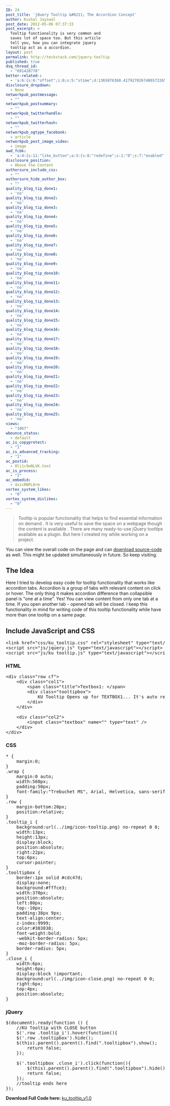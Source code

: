 ```yaml
---
ID: 24
post_title: 'jQuery Tooltip &#8211; The Accordion Concept'
author: Kushal Jayswal
post_date: 2012-05-06 07:37:33
post_excerpt: >
  Tooltip functionality is very common and
  saves lot of space too. But this article
  tell you, how you can integrate jquery
  tooltip act as a accordion.
layout: post
permalink: http://teckstack.com/jquery-tooltip
published: true
dsq_thread_id:
  - "691428778"
better-related-:
  - 'a:6:{s:6:"offset";i:0;s:5:"stime";d:1365876360.4179270267486572265625;s:7:"queries";i:9;i:24;a:43:{i:1618;d:35.114994049072265625;i:1590;d:44.89396925599216814362080185674130916595458984375;i:1559;d:4.97327899932861328125;i:1519;d:44.38333769471287126862080185674130916595458984375;i:1352;d:9.2032985687255859375;i:1323;d:41.06501007080078125;i:206;d:43.09745997302936615369617356918752193450927734375;i:1197;d:27.416473388671875;i:1104;d:11.8903865814208984375;i:970;d:23.9498882293701171875;i:937;d:24.9669189453125;i:912;d:25.2774810791015625;i:893;d:29.949901580810546875;i:874;d:78.7140980747200700307075749151408672332763671875;i:846;d:46.90350341796875;i:792;d:35.0301125625084210923887440003454685211181640625;i:774;d:28.3619709014892578125;i:731;d:33.7175877669761945298887440003454685211181640625;i:638;d:28.7279491424560546875;i:641;d:18.8702602386474609375;i:439;d:23.110576629638671875;i:401;d:24.643726348876953125;i:340;d:58.979707815930993319852859713137149810791015625;i:200;d:24.9998569488525390625;i:263;d:52.8472698139694472274641157127916812896728515625;i:256;d:16.903087615966796875;i:240;d:32.60996246337890625;i:220;d:34.92327823279038767623205785639584064483642578125;i:193;d:8.6260684931053308588388972566463053226470947265625;i:181;d:12.3941020965576171875;i:165;d:12.4020175933837890625;i:154;d:10.56683349609375;i:146;d:16.93335952398911814498205785639584064483642578125;i:141;d:6.885019779205322265625;i:134;d:12.7142299616111902338388972566463053226470947265625;i:126;d:17.0135707855224609375;i:111;d:36.82388257887274818358491756953299045562744140625;i:99;d:14.1207730355942171485139624564908444881439208984375;i:88;d:13.02294158935546875;i:82;d:11.6140308380126953125;i:78;d:1.20809161663055419921875;i:48;d:5.3720703125;i:42;d:3.871479511260986328125;}s:5:"etime";d:1365876360.4404809474945068359375;s:5:"ctime";i:1365876360;}'
disclosure_dropdown:
  - None
networkpub_postmessage:
  - ""
networkpub_postsummary:
  - ""
networkpub_twitterhandle:
  - ""
networkpub_twitterhash:
  - ""
networkpub_ogtype_facebook:
  - article
networkpub_post_image_video:
  - image
awd_fcbk:
  - 'a:4:{s:11:"like_button";a:3:{s:8:"redefine";s:1:"0";s:7:"enabled";s:1:"1";s:5:"place";s:3:"top";}s:9:"opengraph";a:1:{s:11:"object_link";s:0:"";}s:7:"awd_ogp";a:16:{s:2:"id";s:0:"";s:12:"object_title";s:0:"";s:6:"locale";s:5:"en_US";s:10:"determiner";s:4:"auto";s:5:"title";s:7:"%TITLE%";s:4:"type";s:7:"article";s:11:"custom_type";s:10:"teckstack:";s:11:"description";s:13:"%DESCRIPTION%";s:9:"site_name";s:12:"%BLOG_TITLE%";s:3:"url";s:5:"%URL%";s:27:"auto_load_images_attachment";s:1:"0";s:6:"images";a:1:{i:0;s:0:"";}s:27:"auto_load_videos_attachment";s:1:"0";s:6:"videos";a:1:{i:0;s:0:"";}s:27:"auto_load_audios_attachment";s:1:"0";s:6:"audios";a:1:{i:0;s:0:"";}}s:30:"_nonce_options_save_ogp_object";s:10:"89f594fc89";}'
disclosure_position:
  - Above the Content
authorsure_include_css:
  - ""
authorsure_hide_author_box:
  - ""
quality_blog_tip_done1:
  - 'no'
quality_blog_tip_done2:
  - 'no'
quality_blog_tip_done3:
  - 'no'
quality_blog_tip_done4:
  - 'no'
quality_blog_tip_done5:
  - 'no'
quality_blog_tip_done6:
  - 'no'
quality_blog_tip_done7:
  - 'no'
quality_blog_tip_done8:
  - 'no'
quality_blog_tip_done9:
  - 'no'
quality_blog_tip_done10:
  - 'no'
quality_blog_tip_done11:
  - 'no'
quality_blog_tip_done12:
  - 'no'
quality_blog_tip_done13:
  - 'no'
quality_blog_tip_done14:
  - 'no'
quality_blog_tip_done15:
  - 'no'
quality_blog_tip_done16:
  - 'no'
quality_blog_tip_done17:
  - 'no'
quality_blog_tip_done18:
  - 'no'
quality_blog_tip_done19:
  - 'no'
quality_blog_tip_done20:
  - 'no'
quality_blog_tip_done21:
  - 'no'
quality_blog_tip_done22:
  - 'no'
quality_blog_tip_done23:
  - 'no'
quality_blog_tip_done24:
  - 'no'
quality_blog_tip_done25:
  - 'no'
views:
  - "1067"
wbounce_status:
  - default
ac_is_copyprotect:
  - "1"
ac_is_advanced_tracking:
  - "1"
ac_postid:
  - 0li1c9wNLVK.text
ac_is_process:
  - "1"
ac_embedid:
  - 4szcRNPL0rm
vortex_system_likes:
  - "0"
vortex_system_dislikes:
  - "0"
---
```

<blockquote>Tooltip&nbsp;is popular&nbsp;functionality that helps to find essential information on demand&nbsp;. It&nbsp;is very useful to save&nbsp;the space on a webpage though the content is available .&nbsp;There are many ready-to-use jQuery tooltips available&nbsp;as a plugin. But here I created my while working on a project.</blockquote>

You can view the overall code on the page and can <a title="Download Code" href="http://www.teckstack.com/wp-content/uploads/2012/05/ku_tooltip_v1.0-teckstack.com_.zip" target="_blank">download source-code</a> as well. This might be updated simultaneously in future. So keep visiting.

<h2>The Idea</h2>

Here I tried to develop&nbsp;easy code for tooltip functionality that works like accordion tabs. Accordion is a group of tabs with relevant content on click or hover. The only thing it makes accordion difference than collapsible panel is "one at a time". Yes! You can view content from only one tab at a time. If you open another tab - opened tab will be closed. I keep this functionality in mind for writing code of this tooltip functionality while have more than one tooltip on a same page.

<h2>Include <strong>JavaScript</strong> and <strong>CSS</strong></h2>

<pre>&lt;link href="css/ku_tooltip.css" rel="stylesheet" type="text/css"&gt;
&lt;script src="js/jquery.js" type="text/javascript"&gt;&lt;/script&gt;
&lt;script src="js/ku_tooltip.js" type="text/javascript"&gt;&lt;/script&gt;</pre>

<h3>HTML</h3>

<pre>&lt;div class="row cf"&gt;
&nbsp;&nbsp;&nbsp; &lt;div class="col1"&gt;
&nbsp;&nbsp;&nbsp;&nbsp;&nbsp;&nbsp;&nbsp; &lt;span class="title"&gt;Textbox1: &lt;/span&gt;
&nbsp;&nbsp;&nbsp;&nbsp;&nbsp;&nbsp;&nbsp; &lt;div class="tooltipbox"&gt;
&nbsp;&nbsp;&nbsp;&nbsp;&nbsp;&nbsp;&nbsp;&nbsp;&nbsp;&nbsp;&nbsp; KU Tooltip Opens up for TEXTBOX1... It's auto resizable in Height.You need to click on CLOSE BUTTON to close.
&nbsp;&nbsp;&nbsp;&nbsp;&nbsp;&nbsp;&nbsp; &lt;/div&gt;
&nbsp;&nbsp;&nbsp; &lt;/div&gt;

&nbsp;&nbsp;&nbsp; &lt;div class="col2"&gt;
&nbsp;&nbsp;&nbsp;&nbsp;&nbsp;&nbsp;&nbsp; &lt;input class="textbox" name="" type="text" /&gt;
&nbsp;&nbsp;&nbsp; &lt;/div&gt;
&lt;/div&gt;</pre>

<h3>CSS</h3>

<pre>* {
    margin:0;
}
.wrap {
    margin:0 auto;
    width:560px;
    padding:50px;
    font-family:"Trebuchet MS", Arial, Helvetica, sans-serif;
}
.row {
    margin-bottom:20px;
    position:relative;
}
.tooltip_i {
    background:url(../img/icon-tooltip.png) no-repeat 0 0;
    width:13px;
    height:13px;
    display:block;
    position:absolute;
    right:22px;
    top:6px;
    cursor:pointer;
}
.tooltipbox {
    border:1px solid #cdc47d;
    display:none;
    background:#fffce3;
    width:370px;
    position:absolute;
    left:80px;
    top:-10px;
    padding:38px 9px;
    text-align:center;
    z-index:9999;
    color:#383838;
    font-weight:bold;
    -webkit-border-radius: 5px;
    -moz-border-radius: 5px;
    border-radius: 5px;
}
.close_i {
    width:6px;
    height:6px;
    display:block !important;
    background:url(../img/icon-close.png) no-repeat 0 0;
    right:6px;
    top:4px;
    position:absolute;
}</pre>

<div id="e"></div>

<h3>jQuery</h3>

<pre>$(document).ready(function () {
    //KU Tooltip with CLOSE button
    $('.row .tooltip_i').hover(function(){
    $('.row .tooltipbox').hide();
    $(this).parent().parent().find(".tooltipbox").show();
        return false;
    });

    $('.tooltipbox .close_i').click(function(){
        $(this).parent().parent().find(".tooltipbox").hide();
        return false;
    });
    //tooltip ends here
});</pre>

<strong>Download Full Code here: </strong><a title="Download Code" href="http://teckstack.com/tsdir/wp-content/uploads/2012/05/ku_tooltip_v1.0-teckstack.com_.zip" target="_blank">ku_tooltip_v1.0</a>